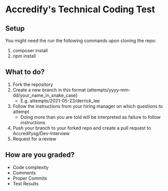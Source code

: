# Accredify's Technical Coding Test

## Setup
You might need the run the following commands upon cloning the repo:
1.  composer install
2.  npm install

## What to do?
1. Fork the repository
2. Create a new branch in this format (attempts/yyyy-mm-dd/your_name_in_snake_case)
    - E.g. attempts/2021-05-23/derrick_lee
3. Follow the instructions from your hiring manager on which questions to attempt
    - Doing more than you are told will be interpreted as failure to follow instructions
4. Push your branch to your forked repo and create a pull request to Accredifysg/Dev-Interview
5. Request for a review

## How are you graded?
- Code complexity
- Comments
- Proper Commits
- Test Results

